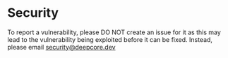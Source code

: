 # Security

To report a vulnerability, please DO NOT create an issue for it
as this may lead to the vulnerability being exploited before it
can be fixed. Instead, please email [security@deepcore.dev](mailto:security@deepcore.dev)
